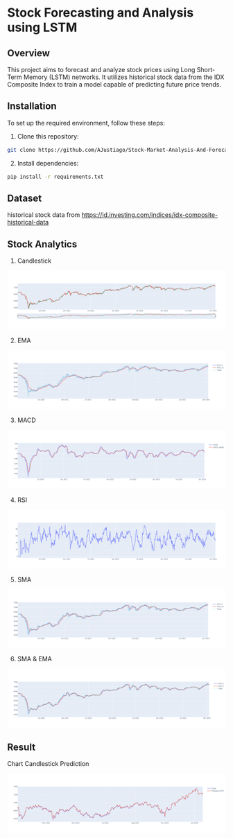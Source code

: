 
# Stock Forecasting and Analysis using LSTM

## Overview

This project aims to forecast and analyze stock prices using Long Short-Term Memory (LSTM) networks. It utilizes historical stock data from the IDX Composite Index to train a model capable of predicting future price trends.

## Installation

To set up the required environment, follow these steps:

1. Clone this repository:

```bash
git clone https://github.com/AJustiago/Stock-Market-Analysis-And-Forecasting.git
```

2. Install dependencies:

```bash
pip install -r requirements.txt
```
## Dataset

historical stock data from https://id.investing.com/indices/idx-composite-historical-data

## Stock Analytics

1. Candlestick

![Candlestick](Candlestick.png)

2. EMA

![EMA](EMA.png)

3. MACD

![MACD](MACD.png)

4. RSI

![RSI](RSI.png)

5. SMA

![SMA](SMA.png)

6. SMA & EMA

![SMA_EMA](SMA_EMA.png)

## Result

Chart Candlestick Prediction

![Result](Result.png)
